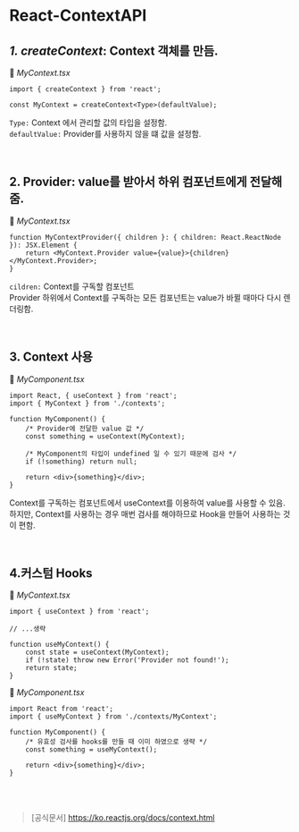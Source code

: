 # React-ContextAPI

## **_1. createContext_**: Context 객체를 만듬.

📎 _MyContext.tsx_

```tsx
import { createContext } from 'react';

const MyContext = createContext<Type>(defaultValue);
```

`Type:` Context 에서 관리할 값의 타입을 설정함. </br>
`defaultValue:` Provider를 사용하지 않을 떄 값을 설정함.

</br>

## **2. Provider**: value를 받아서 하위 컴포넌트에게 전달해줌.

📎 _MyContext.tsx_

```tsx
function MyContextProvider({ children }: { children: React.ReactNode }): JSX.Element {
    return <MyContext.Provider value={value}>{children}</MyContext.Provider>;
}
```

`cildren:` Context를 구독할 컴포넌트 <br>
Provider 하위에서 Context를 구독하는 모든 컴포넌트는 value가 바뀔 때마다 다시 렌더링함.

</br>

## **3. Context 사용**

📎 _MyComponent.tsx_

```tsx
import React, { useContext } from 'react';
import { MyContext } from './contexts';

function MyComponent() {
    /* Provider에 전달한 value 값 */
    const something = useContext(MyContext);

    /* MyComponent의 타입이 undefined 일 수 있기 때문에 검사 */
    if (!something) return null;

    return <div>{something}</div>;
}
```

Context를 구독하는 컴포넌트에서 useContext를 이용하여 value를 사용할 수 있음. <br>
하지만, Context를 사용하는 경우 매번 검사를 해야하므로 Hook을 만들어 사용하는 것이 편함.

<br>

## **4.커스텀 Hooks**

📎 _MyContext.tsx_

```tsx
import { useContext } from 'react';

// ...생략

function useMyContext() {
    const state = useContext(MyContext);
    if (!state) throw new Error('Provider not found!');
    return state;
}
```

📎 _MyComponent.tsx_

```tsx
import React from 'react';
import { useMyContext } from './contexts/MyContext';

function MyComponent() {
    /* 유효성 검사를 hooks를 만들 때 이미 하였으로 생략 */
    const something = useMyContext();

    return <div>{something}</div>;
}
```

<br><br>

> [공식문서] https://ko.reactjs.org/docs/context.html
